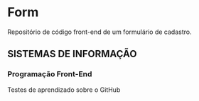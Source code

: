 # Form
Repositório de código front-end de um formulário de cadastro.

<h2>SISTEMAS DE INFORMAÇÃO</h2>
<h3>Programação Front-End</h3>

<p>Testes de aprendizado sobre o GitHub</p>